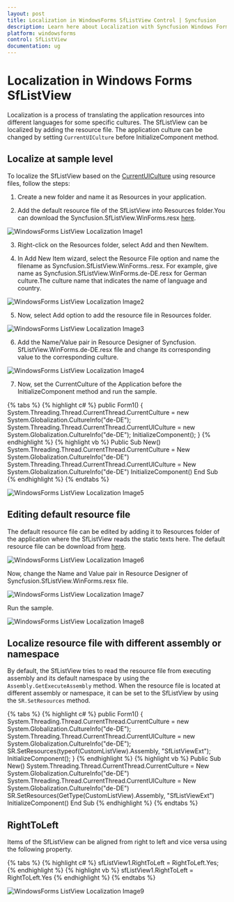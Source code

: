 ```yaml
---
layout: post
title: Localization in WindowsForms SfListView Control | Syncfusion
description: Learn here about Localization with Syncfusion Windows Forms SfListView Control, its elements, and more.
platform: windowsforms
control: SfListView
documentation: ug
---
```


# Localization in Windows Forms SfListView         
Localization is a process of translating the application resources into different languages for some specific cultures. The SfListView can be localized by adding the resource file. The application culture can be changed by setting `CurrentUICulture` before InitializeComponent method.

## Localize at sample level
To localize the SfListView based on the  [CurrentUICulture](https://learn.microsoft.com/en-us/dotnet/api/system.globalization.cultureinfo.currentuiculture?view=net-5.0) using resource files, follow the steps:

1) Create a new folder and name it as Resources in your application.

2) Add the default resource file of the SfListView into Resources folder.You can download the Syncfusion.SfListView.WinForms.resx [here](https://www.syncfusion.com/downloads/support/directtrac/general/ze/ResourceFile1283641291).

![WindowsForms ListView Localization Image1](Localization_images/Localization_img1.png)
                     
3) Right-click on the Resources folder, select Add and then NewItem.

4) In Add New Item wizard, select the Resource File option and name the filename as Syncfusion.SfListView.WinForms.<culture name>.resx. For example, give name as Syncfusion.SfListView.WinForms.de-DE.resx for German culture.The culture name that indicates the name of language and country.

![WindowsForms ListView Localization Image2](Localization_images/Localization_img2.png)	 

5) Now, select Add option to add the resource file in Resources folder.

![WindowsForms ListView Localization Image3](Localization_images/Localization_img3.png)

6) Add the Name/Value pair in Resource Designer of Syncfusion. SfListView.WinForms.de-DE.resx file and change its corresponding value to the corresponding culture.
 
 ![WindowsForms ListView Localization Image4](Localization_images/Localization_img4.png)
 
7) Now, set the CurrentCulture of the Application before the InitializeComponent method and run the sample.

{% tabs %}
{% highlight c# %}
public Form1()
{
 System.Threading.Thread.CurrentThread.CurrentCulture = new System.Globalization.CultureInfo("de-DE"); 
 System.Threading.Thread.CurrentThread.CurrentUICulture = new System.Globalization.CultureInfo("de-DE"); 
 InitializeComponent();
}
{% endhighlight %}
{% highlight vb %}
Public Sub New()
 System.Threading.Thread.CurrentThread.CurrentCulture = New System.Globalization.CultureInfo("de-DE")
 System.Threading.Thread.CurrentThread.CurrentUICulture = New System.Globalization.CultureInfo("de-DE")
 InitializeComponent()
End Sub
{% endhighlight %}
{% endtabs %}
 
![WindowsForms ListView Localization Image5](Localization_images/Localization_img5.png)
 
## Editing default resource file
The default resource file can be edited by adding it to Resources folder of the application where the SfListView reads the static texts here.
The default resource file can be download from [here](https://www.syncfusion.com/downloads/support/directtrac/general/ze/ResourceFile1283641291).

![WindowsForms ListView Localization Image6](Localization_images/Localization_img6.png)

Now, change the Name and Value pair in Resource Designer of Syncfusion.SfListView.WinForms.resx file.

![WindowsForms ListView Localization Image7](Localization_images/Localization_img7.png)

Run the sample.

![WindowsForms ListView Localization Image8](Localization_images/Localization_img8.png) 
 
## Localize resource file with different assembly or namespace
By default, the SfListView tries to read the resource file from executing assembly and its default namespace by using the `Assembly.GetExecuteAssembly` method. When the resource file is located at different assembly or namespace, it can be set to the SfListView by using the `SR.SetResources` method.

{% tabs %}
{% highlight c# %}
public Form1()
{
  System.Threading.Thread.CurrentThread.CurrentCulture = new System.Globalization.CultureInfo("de-DE");
  System.Threading.Thread.CurrentThread.CurrentUICulture = new System.Globalization.CultureInfo("de-DE");
  SR.SetResources(typeof(CustomListView).Assembly, "SfListViewExt");
  InitializeComponent();
}
{% endhighlight %}
{% highlight vb %}
Public Sub New()
  System.Threading.Thread.CurrentThread.CurrentCulture = New System.Globalization.CultureInfo("de-DE")
  System.Threading.Thread.CurrentThread.CurrentUICulture = New System.Globalization.CultureInfo("de-DE")
  SR.SetResources(GetType(CustomListView).Assembly, "SfListViewExt")
  InitializeComponent()
End Sub
{% endhighlight %}
{% endtabs %}

## RightToLeft
Items of the SfListView can be aligned from right to left and vice versa using the following property.

{% tabs %}
{% highlight c# %}
sfListView1.RightToLeft = RightToLeft.Yes;
{% endhighlight %}
{% highlight vb %}
sfListView1.RightToLeft = RightToLeft.Yes
{% endhighlight %}
{% endtabs %}

![WindowsForms ListView Localization Image9](Localization_images/Localization_img9.png)